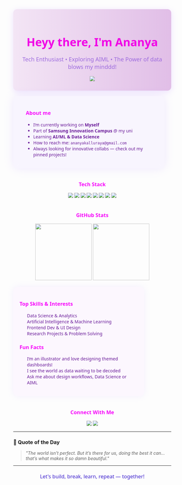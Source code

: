 <!-- Header -->
<div align="center" style="background: linear-gradient(to right, #F3E5F5, #E1BEE7); border-radius: 12px; padding: 30px 20px; box-shadow: 0 4px 20px rgba(200, 160, 255, 0.3);">

  <h1 style="font-family: 'Segoe UI', sans-serif; color: #f104e6; font-size: 36px; margin-bottom: 10px;">Heyy there, I'm Ananya </h1>
  <p style="font-size: 18px; color: #9C6ADE; font-family: 'Segoe UI';">Tech Enthusiast • Exploring AIML • The Power of data blows my minddd!</p>

  <img src="https://readme-typing-svg.herokuapp.com?font=Fira+Code&size=22&duration=3000&pause=1000&color=#0d78fd&center=true&vCenter=true&width=500&lines=Welcome+to+my+GitHub!;Data+is+Magic,+Code+is+the+Wand.;Always+learning,+always+creating!" />

</div>

<br>

<!-- Glassmorphic Card Section -->
<div style="background: rgba(245, 240, 255, 0.6); backdrop-filter: blur(10px); border-radius: 15px; padding: 20px 40px; width: 80%; box-shadow: 0 0 30px rgba(180, 140, 255, 0.2); font-family: 'Segoe UI'; color: #6A1B9A;">
<h3 style="color:#f606fa;">About me</h3>

- I’m currently working on **Myself**
- Part of **Samsung Innovation Campus** @ my uni
- Learning **AI/ML & Data Science**
- How to reach me: `ananyakalluraya@gmail.com`
- Always looking for innovative collabs — check out my pinned projects!
</div>

<br>

<!-- Tech Stack -->
<div align="center" style="font-family: 'Segoe UI';">
  <h3 style="color:#f606fa;">Tech Stack</h3>
  <img src="https://img.shields.io/badge/SQL-9C6ADE?style=for-the-badge&logo=microsoftsqlserver&logoColor=white" />
  <img src="https://img.shields.io/badge/R-BA9CF5?style=for-the-badge&logo=r&logoColor=white" />
  <img src="https://img.shields.io/badge/Java-C89FFF?style=for-the-badge&logo=java&logoColor=white" />
  <img src="https://img.shields.io/badge/Python-AC84DD?style=for-the-badge&logo=python&logoColor=white" />
  <img src="https://img.shields.io/badge/PowerBI-F7CCFF?style=for-the-badge&logo=power-bi&logoColor=black" />
  <img src="https://img.shields.io/badge/VS_Code-BB9DF2?style=for-the-badge&logo=visual-studio-code&logoColor=white" />
  <img src="https://img.shields.io/badge/GitHub-BD9DF3?style=for-the-badge&logo=github&logoColor=white" />
  <img src="https://img.shields.io/badge/Azure-CB9AF1?style=for-the-badge&logo=microsoft-azure&logoColor=white" />
</div>

<br>

<!-- GitHub Stats -->
<div align="center" style="font-family: 'Segoe UI';">
  <h3 style="color:#f606fa;">GitHub Stats</h3>
  <img src="https://github-readme-stats.vercel.app/api?username=ananyapattaje&show_icons=true&theme=vue-dark&title_color=A678E2&icon_color=BD9DF3&bg_color=ffffff00&text_color=6A1B9A&hide_border=true" height="180" />
  <img src="https://github-readme-streak-stats.herokuapp.com/?user=ananyapattaje&theme=transparent&stroke=BA9CF5&currStreakLabel=A678E2&sideLabels=6A1B9A&ring=C89FFF" height="180" />
</div>

<br>

<!-- Skills & Fun Facts -->
<div style="font-family: 'Segoe UI'; background: rgba(250, 240, 255, 0.45); border-radius: 15px; padding: 20px; width: 75%; box-shadow: 0 0 20px rgba(190, 160, 255, 0.15); color: #6A1B9A;">
  <h3 style="color:#f606fa;">Top Skills & Interests</h3>
  <ul style="list-style-type: none;">
    <li> Data Science & Analytics</li>
    <li> Artificial Intelligence & Machine Learning</li>
    <li> Frontend Dev & UI Design</li>
    <li> Research Projects & Problem Solving</li>
  </ul>

  <h3 style="color:#f606fa;">Fun Facts</h3>
  <ul style="list-style-type: none;">
    <li> I’m an illustrator and love designing themed dashboards!</li>
    <li> I see the world as data waiting to be decoded</li>
    <li> Ask me about design workflows, Data Science or AIML</li>
  </ul>
</div>

<br>

<!-- Contact -->
<div align="center" style="font-family: 'Segoe UI';">
  <h3 style="color:#f606fa;"> Connect With Me</h3>
  <a href="#"><img src="https://img.shields.io/badge/Gmail-Email_Me-F48FB1?style=flat-square&logo=gmail&logoColor=white" /></a>
  <a href="#"><img src="https://img.shields.io/badge/LinkedIn-Connect-B39DDB?style=flat-square&logo=linkedin&logoColor=white" /></a>
</div>

---

###  🪼 Quote of the Day
> *"The world isn’t perfect. But it’s there for us, doing the best it can... that’s what makes it so damn beautiful."*  

---

<h3 align="center" style="color:#3f23ce; font-family:'Segoe UI'; font-weight:normal;">Let's build, break, learn, repeat — together!</h3>
